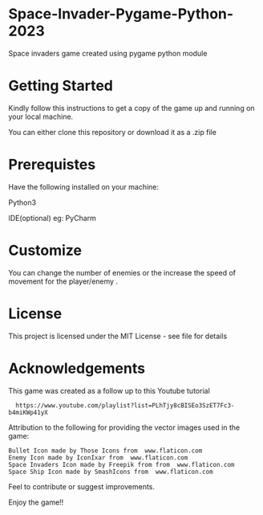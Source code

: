 # Space-Invader-Pygame-Python-2023
Space invaders game created using pygame python module

# Getting Started
Kindly follow this instructions to get a copy of the game up and running on your local machine.

You can either clone this repository or download it as a .zip file

# Prerequistes
Have the following installed on your machine:

  Python3 
  
  IDE(optional) eg: PyCharm 

# Customize
You can change the number of enemies or the increase the speed of movement for the 
player/enemy .

# License
This project is licensed under the MIT License - see file for details

# Acknowledgements
This game was created as a follow up to this Youtube tutorial

      https://www.youtube.com/playlist?list=PLhTjy8cBISEo3SzET7Fc3-b4miKWp41yX
      
Attribution to the following for providing the vector images used in the game:

    Bullet Icon made by Those Icons from  www.flaticon.com
    Enemy Icon made by IconIxar from  www.flaticon.com
    Space Invaders Icon made by Freepik from from  www.flaticon.com
    Space Ship Icon made by SmashIcons from  www.flaticon.com

Feel to contribute or suggest improvements.

Enjoy the game!!
  

  
